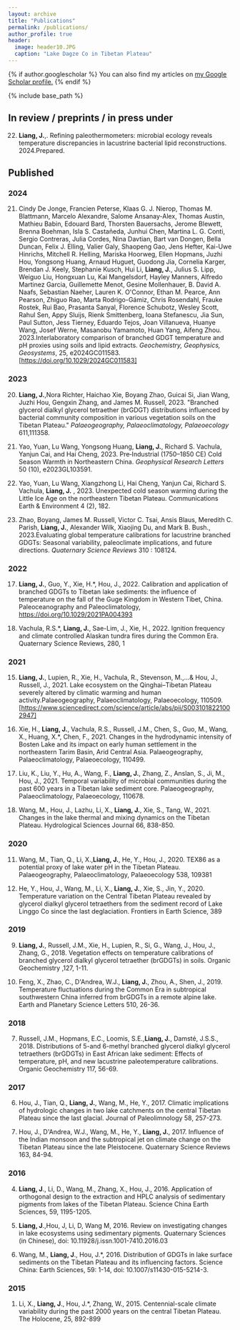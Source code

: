 ```yaml
---
layout: archive
title: "Publications"
permalink: /publications/
author_profile: true
header:
  image: header10.JPG
  caption: "Lake Dagze Co in Tibetan Plateau"
---
```


{% if author.googlescholar %}
  You can also find my articles on <u><a href="{{author.googlescholar}}">my Google Scholar profile</a>.</u>
{% endif %}

{% include base_path %}

## In review / preprints / in press under

22) **Liang, J.**,.  Refining paleothermometers: microbial ecology reveals temperature discrepancies in lacustrine bacterial lipid reconstructions. 2024.Prepared.

## Published

### 2024

21) Cindy De Jonge,  Francien Peterse,  Klaas G. J. Nierop,  Thomas M. Blattmann,  Marcelo Alexandre,  Salome Ansanay-Alex,  Thomas Austin,  Mathieu Babin,  Edouard Bard,  Thorsten Bauersachs,  Jerome Blewett,  Brenna Boehman,  Isla S. Castañeda,  Junhui Chen,  Martina L. G. Conti,  Sergio Contreras,  Julia Cordes,  Nina Davtian,  Bart van Dongen,  Bella Duncan,  Felix J. Elling,  Valier Galy,  Shaopeng Gao,  Jens Hefter,  Kai-Uwe Hinrichs,  Mitchell R. Helling,  Mariska Hoorweg,  Ellen Hopmans,  Juzhi Hou,  Yongsong Huang,  Arnaud Huguet,  Guodong Jia,  Cornelia Karger,  Brendan J. Keely,  Stephanie Kusch,  Hui Li,  **Liang, J.**,  Julius S. Lipp,  Weiguo Liu,  Hongxuan Lu,  Kai Mangelsdorf,  Hayley Manners,  Alfredo Martinez Garcia,  Guillemette Menot,  Gesine Mollenhauer,  B. David A. Naafs,  Sebastian Naeher,  Lauren K. O'Connor,  Ethan M. Pearce,  Ann Pearson,  Zhiguo Rao,  Marta Rodrigo-Gámiz,  Chris Rosendahl,  Frauke Rostek,  Rui Bao,  Prasanta Sanyal,  Florence Schubotz,  Wesley Scott,  Rahul Sen,  Appy Sluijs,  Rienk Smittenberg,  Ioana Stefanescu,  Jia Sun,  Paul Sutton,  Jess Tierney,  Eduardo Tejos,  Joan Villanueva,  Huanye Wang,  Josef Werne,  Masanobu Yamamoto,  Huan Yang,  Aifeng Zhou. 2023.Interlaboratory comparison of branched GDGT temperature and pH proxies using soils and lipid extracts. *Geochemistry, Geophysics, Geosystems*, 25, e2024GC011583. [https://doi.org/10.1029/2024GC011583]

### 2023

20) **Liang, J.**,Nora Richter, Haichao Xie, Boyang Zhao, Guicai Si, Jian Wang, Juzhi Hou, Gengxin Zhang, and James M. Russell, 2023. "Branched glycerol dialkyl glycerol tetraether (brGDGT) distributions influenced by bacterial community composition in various vegetation soils on the Tibetan Plateau." *Palaeogeography, Palaeoclimatology, Palaeoecology* 611,111358.

20) Yao, Yuan, Lu Wang, Yongsong Huang, **Liang, J.**, Richard S. Vachula, Yanjun Cai, and Hai Cheng, 2023. Pre‐Industrial (1750–1850 CE) Cold Season Warmth in Northeastern China. *Geophysical Research Letters* 50 (10), e2023GL103591.

19) Yao, Yuan, Lu Wang, Xiangzhong Li, Hai Cheng, Yanjun Cai, Richard S. Vachula, **Liang, J.** , 2023. Unexpected cold season warming during the Little Ice Age on the northeastern Tibetan Plateau. Communications Earth & Environment 4 (2), 182.

18) Zhao, Boyang, James M. Russell, Victor C. Tsai, Ansis Blaus, Meredith C. Parish,  **Liang, J.**, Alexander Wilk, Xiaojing Du, and Mark B. Bush., 2023.Evaluating global temperature calibrations for lacustrine branched GDGTs: Seasonal variability, paleoclimate implications, and future directions. *Quaternary Science Reviews* 310 : 108124.

### 2022

17) **Liang, J.**, Guo, Y., Xie, H.*, Hou, J., 2022. Calibration and application of branched GDGTs to Tibetan lake sediments: the influence of temperature on the fall of the Guge Kingdom in Western Tibet, China. Paleoceanography and Paleoclimatology, https://doi.org/10.1029/2021PA004393

16) Vachula, R.S.*, **Liang, J.**, Sae-Lim, J., Xie, H., 2022. Ignition frequency and climate controlled Alaskan tundra fires during the Common Era. Quaternary Science Reviews, 280, 1

### 2021

15) **Liang, J.**, Lupien, R., Xie, H., Vachula, R., Stevenson, M.,…& Hou, J., Russell, J., 2021. Lake ecosystem on the Qinghai–Tibetan Plateau severely altered by climatic warming and human activity.Palaeogeography, Palaeoclimatology, Palaeoecology, 110509.[https://www.sciencedirect.com/science/article/abs/pii/S0031018221002947]

14) Xie, H., **Liang, J.**, Vachula, R.S., Russell, J.M., Chen, S., Guo, M., Wang, X., Huang, X.*, Chen, F., 2021. Changes in the hydrodynamic intensity of Bosten Lake and its impact on early human settlement in the northeastern Tarim Basin, Arid Central Asia. Palaeogeography, Palaeoclimatology, Palaeoecology, 110499.

13) Liu, K., Liu, Y., Hu, A., Wang, F., **Liang, J.**, Zhang, Z., Anslan, S., Ji, M., Hou, J., 2021. Temporal variability of microbial communities during the past 600 years in a Tibetan lake sediment core. Palaeogeography, Palaeoclimatology, Palaeoecology, 110678.

12) Wang, M., Hou, J., Lazhu, Li, X., **Liang, J.**, Xie, S., Tang, W., 2021. Changes in the lake thermal and mixing dynamics on the Tibetan Plateau. Hydrological Sciences Journal 66, 838-850.


### 2020

11) Wang, M., Tian, Q., Li, X.,**Liang, J.**, He, Y., Hou, J., 2020. TEX86 as a potential proxy of lake water pH in the Tibetan Plateau. Palaeogeography, Palaeoclimatology, Palaeoecology 538, 109381

10) He, Y., Hou, J., Wang, M., Li, X., **Liang, J.**, Xie, S., Jin, Y., 2020. Temperature variation on the Central Tibetan Plateau revealed by glycerol dialkyl glycerol tetraethers from the sediment record of Lake Linggo Co since the last deglaciation. Frontiers in Earth Science, 389

### 2019

9) **Liang, J.**, Russell, J.M., Xie, H., Lupien, R., Si, G., Wang, J., Hou, J., Zhang, G., 2018. Vegetation effects on temperature calibrations of branched glycerol dialkyl glycerol tetraether (brGDGTs) in soils. Organic Geochemistry ,127, 1-11.

8) Feng, X., Zhao, C., D'Andrea, W.J., **Liang, J.**, Zhou, A., Shen, J., 2019. Temperature fluctuations during the Common Era in subtropical southwestern China inferred from brGDGTs in a remote alpine lake. Earth and Planetary Science Letters 510, 26-36.

### 2018

7) Russell, J.M., Hopmans, E.C., Loomis, S.E.,**Liang, J.**, Damsté, J.S.S., 2018. Distributions of 5-and 6-methyl branched glycerol dialkyl glycerol tetraethers (brGDGTs) in East African lake sediment: Effects of temperature, pH, and new lacustrine paleotemperature calibrations. Organic Geochemistry 117, 56-69.

### 2017

6) Hou, J., Tian, Q., **Liang, J.**, Wang, M., He, Y., 2017. Climatic implications of hydrologic changes in two lake catchments on the central Tibetan Plateau since the last glacial. Journal of Paleolimnology 58, 257-273.

5) Hou, J., D'Andrea, W.J., Wang, M., He, Y., **Liang, J.**, 2017. Influence of the Indian monsoon and the subtropical jet on climate change on the Tibetan Plateau since the late Pleistocene. Quaternary Science Reviews 163, 84-94. 

### 2016

4) **Liang, J**., Li, D., Wang, M., Zhang, X., Hou, J., 2016. Application of orthogonal design to the extraction and HPLC analysis of sedimentary pigments from lakes of the Tibetan Plateau. Science China Earth Sciences, 59, 1195-1205.

3) **Liang, J**.,Hou, J, Li, D, Wang M, 2016. Review on investigating changes in lake ecosystems using sedimentary pigments. Quaternary Sciences (in Chinese), doi: 10.11928/j.issn.1001-7410.2016.03

2) Wang, M., **Liang, J**., Hou, J.*, 2016. Distribution of GDGTs in lake surface sediments on the Tibetan Plateau and its influencing factors. Science China: Earth Sciences, 59: 1-14, doi: 10.1007/s11430-015-5214-3.

### 2015

1) Li, X., **Liang, J**., Hou, J.*, Zhang, W., 2015. Centennial-scale climate variability during the past 
2000 years on the central Tibetan Plateau. The Holocene, 25, 892-899